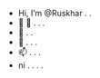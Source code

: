 - Hi, I’m @Ruskhar . . 
- 👀 👀 . . .
- 🌱 . . 
- 💞️ . . . 
- 📫 . . . 
- ni . . . .

<!---
Ruskhar/Ruskhar is a ✨ special ✨ repository because its `README.md` (this file) appears on your GitHub profile.
You can click the Preview link to take a look at your changes.
--->
